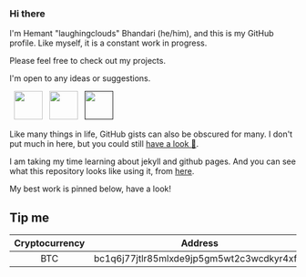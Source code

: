### Hi there

I'm Hemant "laughingclouds" Bhandari (he/him), and this is my GitHub profile. Like myself, it is a constant work in progress.

Please feel free to check out my projects.

I'm open to any ideas or suggestions.
<p>
&nbsp; <a href="https://twitter.com/" target="_blank" rel="noopener noreferrer"><img src="https://img.icons8.com/plasticine/100/000000/twitter.png" width="50" /></a>  
&nbsp; <a href="https://www.linkedin.com/in/hemant-bhandari-ba9a19214/" target="_blank" rel="noopener noreferrer"><img src="https://img.icons8.com/plasticine/100/000000/linkedin.png" width="50" /></a>
&nbsp; <a href="" target="_blank" rel="noopener noreferrer"><img src="https://img.icons8.com/plasticine/100/000000/gmail.png"  width="50" /></a>
  
<!--  [![Fiverr Badge](https://img.shields.io/badge/Fiverr-laughingclouds-brightgreen?style=for-the-badge)](https://www.fiverr.com/laughingclouds) -->
</p>

Like many things in life, GitHub gists can also be obscured for many. I don't put much in here, but you could still [have a look 🙂](https://gist.github.com/laughingclouds).

I am taking my time learning about jekyll and github pages. And you can see what this repository looks like using it, from [here](https://laughingclouds.github.io/laughingclouds/).

My best work is pinned below, have a look!



## Tip me
|Cryptocurrency|Address|
|:------------:|:-----:|
|BTC|bc1q6j77jtlr85mlxde9jp5gm5wt2c3wcdkyr4xfvt|
